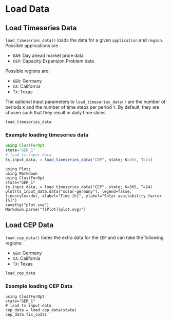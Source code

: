 # Load Data
## Load Timeseries Data
`load_timeseries_data()` loads the data for a given `application` and `region`.
Possible applications are
- `DAM`: Day ahead market price data
- `CEP`: Capacity Expansion Problem data

Possible regions are:
- `GER`: Germany
- `CA`: California
- `TX`: Texas

The optional input parameters to `load_timeseries_data()` are the number of periods `K` and the number of time steps per period `T`. By default, they are chosen such that they result in daily time slices.

```@docs
load_timeseries_data
```
### Example loading timeseries data
```julia
using ClustForOpt
state="GER_1"
# laod ts-input-data
ts_input_data, = load_timeseries_data("CEP", state; K=365, T=24)
```

```@eval
using Plots
using Markdown
using ClustForOpt
state="GER_1"
ts_input_data, = load_timeseries_data("CEP", state; K=365, T=24)
plot(ts_input_data.data["solar-germany"], legend=false, linestyle=:dot, xlabel="Time [h]", ylabel="Solar availability factor [%]")
savefig("plot.svg")
Markdown.parse("![Plot](plot.svg)")
```


## Load CEP Data
`load_cep_data()` lodes the extra data for the `CEP` and can take the following regions:
- `GER`: Germany
- `CA`: California
- `TX`: Texas

```@docs
load_cep_data
```
### Example loading CEP Data
```@example
using ClustForOpt
state="GER_1"
# laod ts-input-data
cep_data = load_cep_data(state)
cep_data.fix_costs
```

